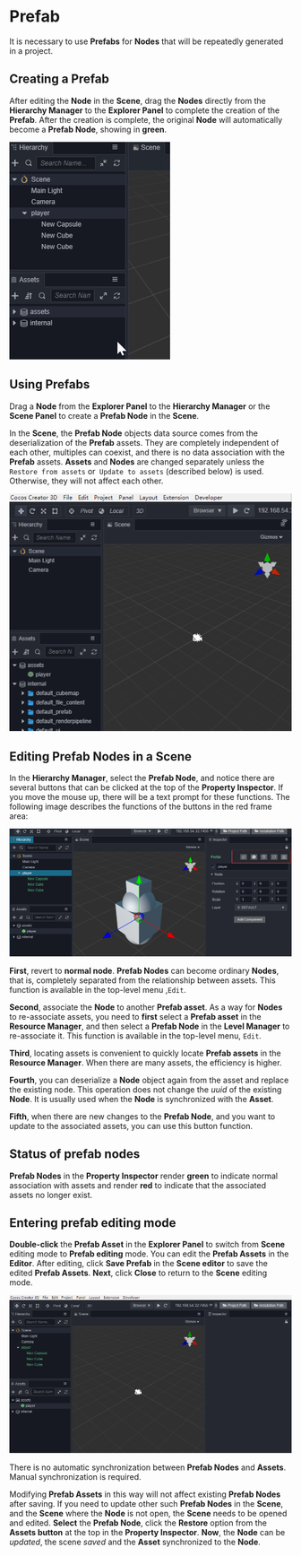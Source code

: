 # Prefab

It is necessary to use __Prefabs__ for __Nodes__ that will be repeatedly generated in a project.

## Creating a Prefab

After editing the __Node__ in the __Scene__, drag the __Nodes__ directly from the __Hierarchy Manager__ to the __Explorer Panel__ to complete the creation of the __Prefab__. After the creation is complete, the original __Node__ will automatically become a __Prefab Node__, showing in __green__.

![](prefab/create-prefab.gif)

## Using Prefabs

Drag a __Node__ from the __Explorer Panel__ to the __Hierarchy Manager__ or the __Scene Panel__ to create a __Prefab Node__ in the __Scene__.

In the __Scene__, the __Prefab Node__ objects data source comes from the deserialization of the __Prefab__ assets. They are completely independent of each other, multiples can coexist, and there is no data association with the __Prefab__ assets. __Assets__ and __Nodes__ are changed separately unless the `Restore from assets` or` Update to assets` (described below) is used. Otherwise, they will not affect each other.

![](prefab/use-prefab.gif)

## Editing Prefab Nodes in a Scene

In the __Hierarchy Manager__, select the __Prefab Node__, and notice there are several buttons that can be clicked at the top of the __Property Inspector__. If you move the mouse up, there will be a text prompt for these functions. The following image describes the functions of the buttons in the red frame area:

![](prefab/edit-prefab.png)

__First__, revert to __normal node__. __Prefab Nodes__ can become ordinary __Nodes__, that is, completely separated from the relationship between assets. This function is available in the top-level menu ,`Edit`.

__Second__, associate the __Node__ to another __Prefab asset__. As a way for __Nodes__ to re-associate assets, you need to __first__ select a __Prefab asset__ in the __Resource Manager__, and then select a __Prefab Node__ in the __Level Manager__ to re-associate it. This function is available in the top-level menu, `Edit`.

__Third__, locating assets is convenient to quickly locate __Prefab assets__ in the __Resource Manager__. When there are many assets, the efficiency is higher.

__Fourth__, you can deserialize a __Node__ object again from the asset and replace the existing node. This operation does not change the *uuid* of the existing __Node__. It is usually used when the __Node__ is synchronized with the __Asset__.

__Fifth__, when there are new changes to the __Prefab Node__, and you want to update to the associated assets, you can use this button function.

## Status of prefab nodes

__Prefab Nodes__ in the __Property Inspector__ render __green__ to indicate normal association with assets and render __red__ to indicate that the associated assets no longer exist.

## Entering prefab editing mode

__Double-click__ the __Prefab Asset__ in the __Explorer Panel__ to switch from __Scene__ editing mode to __Prefab editing__ mode. You can edit the __Prefab Assets__ in the __Editor__. After editing, click __Save Prefab__ in the __Scene editor__ to save the edited __Prefab Assets__. __Next__, click __Close__ to return to the __Scene__ editing mode.

![](prefab/edit-prefab.gif)

There is no automatic synchronization between __Prefab Nodes__ and __Assets__. Manual synchronization is required.

Modifying __Prefab Assets__ in this way will not affect existing __Prefab Nodes__ after saving. If you need to update other such __Prefab Nodes__ in the __Scene__, and the __Scene__ where the __Node__ is not open, the __Scene__ needs to be opened and edited. __Select__ the __Prefab Node__, click the __Restore__ option from the __Assets button__ at the top in the __Property Inspector__. __Now__, the __Node__ can be *updated*, the scene *saved* and the __Asset__ synchronized to the __Node__.